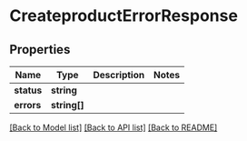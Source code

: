 # CreateproductErrorResponse

## Properties
Name | Type | Description | Notes
------------ | ------------- | ------------- | -------------
**status** | **string** |  | 
**errors** | **string[]** |  | 

[[Back to Model list]](../../README.md#documentation-for-models) [[Back to API list]](../../README.md#documentation-for-api-endpoints) [[Back to README]](../../README.md)

